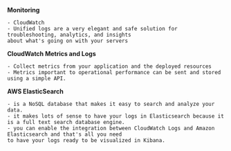 <b>Monitoring</b>

    - CloudWatch
    - Unified logs are a very elegant and safe solution for troubleshooting, analytics, and insights 
    about what's going on with your servers

<b>CloudWatch Metrics and Logs</b>

    - Collect metrics from your application and the deployed resources
    - Metrics important to operational performance can be sent and stored using a simple API.

<b>AWS ElasticSearch</b>

    - is a NoSQL database that makes it easy to search and analyze your data.
    - it makes lots of sense to have your logs in Elasticsearch because it is a full text search database engine.
    - you can enable the integration between CloudWatch Logs and Amazon Elasticsearch and that's all you need 
    to have your logs ready to be visualized in Kibana.